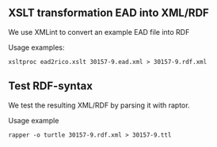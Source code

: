 ## XSLT transformation EAD into XML/RDF
We use XMLint to convert an example EAD file into RDF

Usage examples:
```
xsltproc ead2rico.xslt 30157-9.ead.xml > 30157-9.rdf.xml
```

## Test RDF-syntax
We test the resulting XML/RDF by parsing it with raptor.

Usage example
```
rapper -o turtle 30157-9.rdf.xml > 30157-9.ttl
```
